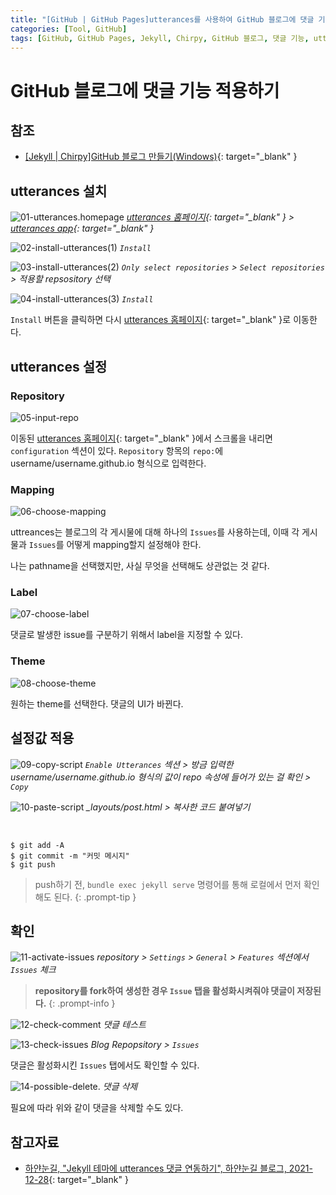 ```yaml
---
title: "[GitHub | GitHub Pages]utterances를 사용하여 GitHub 블로그에 댓글 기능 적용하기"
categories: [Tool, GitHub]
tags: [GitHub, GitHub Pages, Jekyll, Chirpy, GitHub 블로그, 댓글 기능, utterances]
---
```


# GitHub 블로그에 댓글 기능 적용하기

## 참조

- [[Jekyll \| Chirpy]GitHub 블로그 만들기(Windows)](https://drj9812.github.io/posts/make-github-blog-with-jekyll-chirpy-on-windows/){: target="_blank" }

## utterances 설치

![01-utterances.homepage](/assets/img/posts/tool/github/add-comments-to-github-blog-using-utterances/01-utterances-homepage.png)
*[utterances 홈페이지](https://utteranc.es/){: target="_blank" } > [utterances app](https://github.com/apps/utterances){: target="_blank" }*

![02-install-utterances(1)](/assets/img/posts/tool/github/add-comments-to-github-blog-using-utterances/02-install-utterances(1).png)
*`Install`*

![03-install-utterances(2)](/assets/img/posts/tool/github/add-comments-to-github-blog-using-utterances/03-install-utterances(2).png)
*`Only select repositories` > `Select repositories` > 적용할 repsository 선택*

![04-install-utterances(3)](/assets/img/posts/tool/github/add-comments-to-github-blog-using-utterances/04-install-utterances(3).png)
*`Install`*

`Install` 버튼을 클릭하면 다시 [utterances 홈페이지](https://utteranc.es/){: target="_blank" }로 이동한다.

## utterances 설정

### Repository

![05-input-repo](/assets/img/posts/tool/github/add-comments-to-github-blog-using-utterances/05-input-repo.png)

이동된 [utterances 홈페이지](https://utteranc.es/){: target="_blank" }에서 스크롤을 내리면 `configuration` 섹션이 있다. `Repository` 항목의 `repo:`에 username/username.github.io 형식으로 입력한다.

### Mapping

![06-choose-mapping](/assets/img/posts/tool/github/add-comments-to-github-blog-using-utterances/06-choose-mapping.png)

uttreances는 블로그의 각 게시물에 대해 하나의 `Issues`를 사용하는데, 이때 각 게시물과 `Issues`를 어떻게 mapping할지 설정해야 한다.

나는 pathname을 선택했지만, 사실 무엇을 선택해도 상관없는 것 같다.

### Label

![07-choose-label](/assets/img/posts/tool/github/add-comments-to-github-blog-using-utterances/07-choose-label.png)

댓글로 발생한 issue를 구분하기 위해서 label을 지정할 수 있다.

### Theme

![08-choose-theme](/assets/img/posts/tool/github/add-comments-to-github-blog-using-utterances/08-choose-theme.png)

원하는 theme를 선택한다. 댓글의 UI가 바뀐다.

## 설정값 적용

![09-copy-script](/assets/img/posts/tool/github/add-comments-to-github-blog-using-utterances/09-copy-script.png)
*`Enable Utterances` 섹션 > 방금 입력한 username/username.github.io 형식의 값이 repo 속성에 들어가 있는 걸 확인 > `Copy`*

![10-paste-script](/assets/img/posts/tool/github/add-comments-to-github-blog-using-utterances/10-paste-script.png)
*_layouts/post.html > 복사한 코드 붙여넣기*

<br>

```console
$ git add -A
$ git commit -m "커밋 메시지"
$ git push
```

> push하기 전, `bundle exec jekyll serve` 명령어를 통해 로컬에서 먼저 확인해도 된다.
{: .prompt-tip }

## 확인

![11-activate-issues](/assets/img/posts/tool/github/add-comments-to-github-blog-using-utterances/11-activate-issues.png)
*repository > `Settings` > `General` > `Features` 섹션에서 `Issues` 체크*

> **repository를 fork하여 생성한 경우 `Issue` 탭을 활성화시켜줘야 댓글이 저장된다.**
{: .prompt-info }

![12-check-comment](/assets/img/posts/tool/github/add-comments-to-github-blog-using-utterances/12-check-comment.png)
*댓글 테스트*

![13-check-issues](/assets/img/posts/tool/github/add-comments-to-github-blog-using-utterances/13-check-issues.png)
*Blog Repopsitory > `Issues`*

댓글은 활성화시킨 `Issues` 탭에서도 확인할 수 있다.

![14-possible-delete.](/assets/img/posts/tool/github/add-comments-to-github-blog-using-utterances/14-possible-delete.png)
*댓글 삭제*

필요에 따라 위와 같이 댓글을 삭제할 수도 있다.

## 참고자료

- [하얀눈길, "Jekyll 테마에 utterances 댓글 연동하기", 하얀눈길 블로그, 2021-12-28](https://www.irgroup.org/posts/utternace-comments-system/){: target="_blank" }
